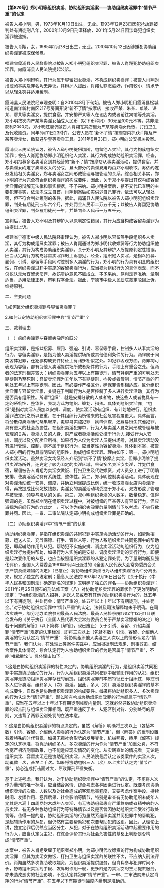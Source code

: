 **【第870号】郑小明等组织卖淫、协助组织卖淫案——协助组织卖淫罪中“情节严重”的认定**

被告人郑小明，男，1973年10月10日出生，无业。1993年12月23日因犯抢劫罪被判处有期徒刑八年，2000年10月9日刑满释放，2011年5月24日因涉嫌犯组织卖淫罪被逮捕。

被告人肖翔，女，1985年2月28日出生，无业。2010年10月12日因涉嫌犯协助组织卖淫罪被取保候审。

福建省霞浦县人民检察院以被告人郑小明犯组织卖淫罪、被告人肖翔犯协助组织卖淫罪，向霞浦县人民法院提起公诉。

被告人郑小明辩称，其行为属于容留妇女卖淫，不构成组织卖淫罪；被告人肖翔对指控的事实及罪名均无异议。其辩护人提出，肖翔认罪态度好，作用较小，请求予以从轻处罚并适用缓刑。

霞浦县人民法院经审理查明：自2010年8月下旬始，被告人郑小明租用霞浦县松城街道南洋新村南区217号房间开设“新不了情”按摩店，接收严某、朱某、单某、谌某、廖某等卖淫女，提供食宿，并安排严某等人在该店内或者前往宾馆等处卖淫。郑小明按次向严某等卖淫女抽成人民币（以下币种同）30元至100元不等，共非法获利2000元。郑小明还雇佣被告人肖翔在其店里为严某等卖淫女做饭、打扫卫生及代收嫖资。同年9月11日23时许，公安人员在“新不了情”按摩店内抓获肖翔及严某等卖淫女，缴获避孕套等卖淫工具。2011年9月23日，郑小明向公安机关投案。

霞浦县人民法院认为，被告人郑小明提供场所，组织他人卖淫，其行为构成组织卖淫罪；被告人肖翔协助郑小明组织他人卖淫，其行为构成协助组织卖淫罪。经查，郑小明招募多名卖淫女到其经营的“新不了情”按摩店从事卖淫活动，提供食宿，并与卖淫女约定了卖淫收入的分成，且大部分的卖淫费用均由郑小明收取，再依约定分发给相关卖淫女，郑与卖淫女之间形成管理与被管理的关系。综合相关事实，郑小明的行为完全符合组织卖淫罪的构成要件，因此，关于郑小明提出其仅构成容留卖淫罪的辩解无法律和事实根据，不予采纳。郑小明投案后，拒不交代已查明的主要犯罪事实，依法不成立自首。肖翔到案后如实供述自己罪行，依法可以从轻处罚，但不符合判处缓刑的条件。据此，霞浦县人民法院以被告人郑小明犯组织卖淫罪，判处有期徒刑五年六个月，并处罚金人民币二万五千元；以被告人肖翔犯协助组织卖淫罪，判处有期徒刑一年，并处罚金人民币一万五千元。

宣判后，被告人郑小明及其辩护人以原判定性错误，其行为应当构成容留卖淫罪为由提出上诉。

福建省宁德市中级人民法院经审理认为，被告人郑小明以容留等手段组织多人卖淫，其行为构成组织卖淫罪；被告人肖翔通过为郑小明代收嫖资等行为协助组织他人卖淫，其行为构成协助组织卖淫罪。关于郑小明及其辩护人所提原判定性错误，应当认定其行为构成容留卖淫罪的上诉意见，经查，组织他人卖淫，是指以招募、雇佣、引诱、容留等手段同时控制多人卖淫的行为，郑小明的行为具有明显的组织性，在组织卖淫过程中实施的容留卖淫行为，应当视为组织行为的具体表现，而不仅仅认定为容留卖淫罪，故该辩护意见不能成立，不予采纳。原判定罪准确，量刑适当，适用法律正确，审判程序合法。据此，宁德市中级人民法院裁定驳回上诉，维持原判。

二、主要问题

1.如何区分组织卖淫罪与容留卖淫罪？

2.如何认定协助组织卖淫罪中的“情节严重”？

三、裁判理由

（一）组织卖淫罪与容留卖淫罪的区分

组织卖淫罪，是指以招募、雇佣、强迫、引诱、容留等手段，控制多人从事卖淫的行为，容留卖淫罪，是指为他人卖淫提供场所或其他便利条件的行为。两罪属于同类客体犯罪，在犯罪构成要件特征上有诸多相似之处。如犯罪客观方面，两罪均可表现为容留，都有为他人卖淫提供场所或者条件的行为，手段上有重合之处。但两者的法定刑相差较大：组织卖淫罪为五年以上有期徒刑，情节特别严重的可判处无期徒刑乃至死刑；容留卖淫罪为五年以下有期徒刑、拘役或者管制，情节严重的可判处五年以上有期徒刑。因此，有必要作严格区分，确保罪责刑相适应。区分组织卖淫罪与容留卖淫罪，关键在于判断行为人是否控制了多人进行卖淫活动，其行为是否具有组织性。所谓“组织”，就是安排分散的人或者物，使这些人或者物具有一定的系统性、整体性，表现方式为组织、策划、指挥。具体到组织卖淫罪，“组织”是指对卖淫人员加以安排、调度，使卖淫活动有组织、有计划地进行。组织卖淫罪法定刑之所以更重，在于其组织行为所带来的社会危害程度更大。具体而言，将分散的卖淫活动聚集起来，更容易实施犯罪、妨碍侦查，还容易衍生其他犯罪，具有更大的社会危害性。在组织卖淫犯罪中，行为人与卖淫人员之间形成管理与被管理的关系，卖淫人员的人身、财产或者卖淫活动受控于行为人.接受行为人安排、调度以及分配卖淫所得。如果行为人仅为卖淫人员提供场所，对其卖淫活动没有进行管理、控制，则不属于组织行为，应当定性为容留卖淫。具体到本案，被告人郑小明的行为具有明显的组织性，构成组织卖淫罪。理由如下：第一，郑小明组织卖淫活动。虽然卖淫女均系经人介绍到“新不了情”按摩店卖淫，但郑小明除了提供卖淫场所外，还确定了较为固定的卖淫区域，容留多名卖淫女卖淫，并提供食宿，雇佣被告人肖翔为卖淫女做饭、打扫卫生及代收嫖资，对人员分工进行了明确安排，使卖淫活动具有系统性、整体性。第二，郑小明控制卖淫活动。具体表现在对卖淫活动统一安排、调度，并确立利润提成比例，统一收取卖淫女店内卖淫所得，再按提成比例发放钱款。卖淫女的卖淫活动均受控于郑小明，双方形成了管理与被管理、领导与服从的关系。第三，郑小明组织卖淫的人数多，数量稳定。值得强调的是，虽然郑小明在组织卖淫过程中，对被组织的严某等人有容留行为，但应当视为组织行为的方式之一，可以作为组织卖淫罪的量刑情节予以考虑，不实行数罪并罚。因此，一审、二审法院认定郑小明构成组织卖淫罪是正确的。

（二）协助组织卖淫罪中“情节严重”的认定

协助组织卖淫罪，是指在组织卖淫的共同犯罪中实施协助活动的行为，如帮助招募、运送人员、充当保镖、打手、管账人等，行为人系组织卖淫共同犯罪中的帮助犯，即起辅助作用的从犯。帮助犯不实施安排、调度卖淫活动的组织行为，仅为组织卖淫行为提供帮助，如果行为人实施的是安排、调度卖淫活动的实行行为，即便是起次要作用的从犯，也应当按照组织卖淫罪的从犯定罪处罚。为了量刑均衡及强化评价，全国人大常委会1991年9月4日通过的《全国人民代表大会常务委员会关于严禁卖淫嫖娼的决定》（已废止）将协助组织卖淫行为从组织卖淫行为中分离出来，规定了独立的法定刑；最高人民法院1997年12月16日出台的《关于执行〈中华人民共和国刑法〉确定罪名的规定》又明确了独立的罪名——协助组织卖淫罪；2011年2月25日颁布的刑法修正案（八）对协助组织卖淫罪的罪状作了更为明确的规定：“为组织卖淫的人招募、运送人员或者有其他协助组织卖淫行为的，处五年以下有期徒刑，并处罚金：情节严重的，处五年以上十年以下有期徒刑，并处罚金。”对于协助组织卖淫罪中“情节严重”的认定，法律及司法解释均未予明确。在司法实践中，部分地方法院参照最高人民法院、最高人民检察院1992年12月11日联合发布的《关于执行〈全国人民代表大会常务委员会关于严禁卖淫嫖娼的决定〉的若干问题的解答》（以下简称《解答》，现已废止）关于引诱、容留、介绍卖淫罪“情节严重”规定的认定标准，即将三次以上（包括本数）引诱、容留、介绍他人卖淫的行为认定为“情节严重”，将协助组织他人卖淫三人次以上的情形认定为“情节严重”。我们认为，在处理此类案件实践中，应当根据刑法规定、刑事政策，结合案件具体情况，综合认定行为人协助组织卖淫的行为是否属于“情节严重”，不能“唯数量论”。具体理由如下：

1.这是由协助组织卖淫罪的特性决定的。协助组织卖淫的行为，是组织卖淫共同犯罪中实施协助活动的行为，行为人系组织卖淫共同犯罪中起辅助作用的从犯，组织卖淫罪是协助组织卖淫罪存在的前提。组织卖淫罪的本质特征在于组织性，即控制多人进行卖淫，组织多人（次）卖淫。因此，多人（次）卖淫是组织卖淫罪的基本构成要件，自然也是协助组织卖淫罪的构成要件。如果将协助组织多人、多次卖淫的行为认定为“情节严重”，那么所有构成协助组织卖淫罪的行为都属于“情节严重”，应当在五年以上十年以下有期徒刑幅度内量刑。这就必然导致协助组织卖淫罪的起点刑与组织卖淫罪相同，既严重违反了主、从犯区别对待、分别处罚的原则，又违背了两罪区别处罚的立法本意。

2.这是由协助组织卖淫罪的特点决定的。虽然《解答》明确将三次以上（包括本数）引诱、容留、介绍他人卖淫的行为认定为“情节严重”，但《解答》的重刑设置有着特殊的时代背景。如果无视社会形势的发展变化，机械照搬、适用《解答》规定的认定标准，将协助组织多人、多次卖淫的行为作为“情节严重”加重处罚，不符合宽严相济刑事政策，也不能适应现实情况的变化。从实践查处的情况看，无论是组织卖淫、容留卖淫还是协助组织卖淫，人民法院最后认定该类案件的卖淫人次，动辄数十次，甚至上千次。如果将协助组织三人（次）以上卖淫认定为“情节严重”，势必造成打击面过大，导致罪刑严重失衡。

基于上述考虑，我们认为，对于协助组织卖淫罪中“情节严重”的认定，不能将人次作为量刑的唯一标准，应当结合案情、综合考虑各种因素进行认定。既要考虑协助组织卖淫的次数、人数以及对社会造成的客观危害程度，又要考虑作案手段、持续时间、发挥作用、犯罪后果、社会影响等情节，特别是审查有无协助组织未成年人尤其是未满十四周岁的未成年人卖淫、有无协助组织患有严重性病或者精神病的人员卖淫、有无多种协助组织行为等特殊情节以及是否曾因协助组织卖淫受过行政处罚等。值得一提的是，协助组织卖淫的行为虽然系组织卖淫共同犯罪中的帮助犯，是起辅助作用的从犯，但仍然有主要帮助犯和次要帮助犯的区别。因此，从理论上讲，独立定罪后仍然应当区分主、从犯，对于在协助组织卖淫活动中起重要作用的行为人，应当认定为主犯，在综合评价其行为社会危害性的基础上判断是否构成“情节严重”。

本案中，被告人肖翔受雇于组织者郑小明，为郑小明代收嫖资的行为构成协助组织卖淫罪；但其为卖淫女做饭、打扫卫生与组织卖淫的关联性不大，不应纳入刑法评价。肖翔虽然多次协助收取嫖资，为组织卖淫提供服务，但肖翔参与犯罪时间不长，协助组织卖淫的手段、发挥的作用一般，更多的是为卖淫女的生活提供服务，亦未造成恶劣的社会影响，不应认定其犯罪“情节严重”。一审、二审法院未认定肖翔的行为“情节严重”，在五年以下有期徒刑幅度内量刑是准确的。